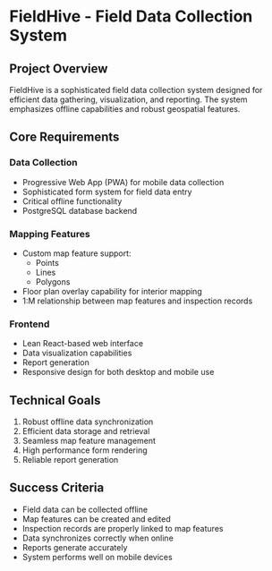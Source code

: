 # FieldHive - Field Data Collection System

## Project Overview
FieldHive is a sophisticated field data collection system designed for efficient data gathering, visualization, and reporting. The system emphasizes offline capabilities and robust geospatial features.

## Core Requirements

### Data Collection
- Progressive Web App (PWA) for mobile data collection
- Sophisticated form system for field data entry
- Critical offline functionality
- PostgreSQL database backend

### Mapping Features
- Custom map feature support:
  - Points
  - Lines
  - Polygons
- Floor plan overlay capability for interior mapping
- 1:M relationship between map features and inspection records

### Frontend
- Lean React-based web interface
- Data visualization capabilities
- Report generation
- Responsive design for both desktop and mobile use

## Technical Goals
1. Robust offline data synchronization
2. Efficient data storage and retrieval
3. Seamless map feature management
4. High performance form rendering
5. Reliable report generation

## Success Criteria
- Field data can be collected offline
- Map features can be created and edited
- Inspection records are properly linked to map features
- Data synchronizes correctly when online
- Reports generate accurately
- System performs well on mobile devices 